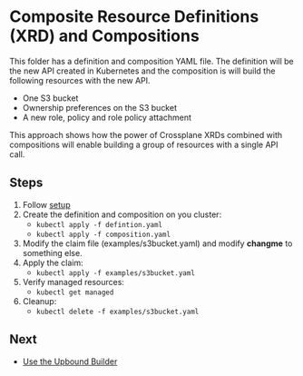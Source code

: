 # Composite Resource Definitions (XRD) and Compositions

This folder has a definition and composition YAML file. The definition will be the new API created in Kubernetes
and the composition is will build the following resources with the new API.

* One S3 bucket
* Ownership preferences on the S3 bucket
* A new role, policy and role policy attachment

This approach shows how the power of Crossplane XRDs combined with compositions will enable building a group of resources
with a single API call.

## Steps
1. Follow [setup](../README.md)
2. Create the definition and composition on you cluster: 
   * `kubectl apply -f defintion.yaml`
   * `kubectl apply -f composition.yaml`
3. Modify the claim file (examples/s3bucket.yaml) and modify **changme** to something else.
4. Apply the claim:
   * `kubectl apply -f examples/s3bucket.yaml`
5. Verify managed resources: 
   * `kubectl get managed`
6. Cleanup:
   * `kubectl delete -f examples/s3bucket.yaml`

## Next
* [Use the Upbound Builder](../3-xrds-iam-builder)